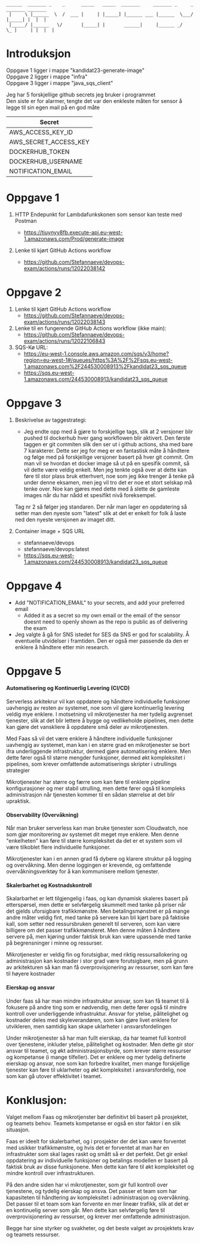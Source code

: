 ```
______  _______ _    _      _____   _____  _______     _______ _     _ _______ _______
 |     \ |______  \  /  ___ |     | |_____] |______ ___ |______  \___/  |_____| |  |  |
 |_____/ |______   \/       |_____| |       ______|     |______ _/   \_ |     | |  |  |
```
# Introduksjon
Oppgave 1 ligger i mappe "kandidat23-generate-image"  
Oppgave 2 ligger i mappe "infra"  
Oppgave 3 ligger i mappe "java_sqs_client"  

Jeg har 5 forskjellige github secrets jeg bruker i programmet  
Den siste er for alarmer, tengte det var den enkleste måten for sensor å  
legge til sin egen mail på en god måte  

| Secret |
| --------- |
| AWS_ACCESS_KEY_ID |
| AWS_SECRET_ACCESS_KEY |
| DOCKERHUB_TOKEN |
| DOCKERHUB_USERNAME |
| NOTIFICATION_EMAIL |

# Oppgave 1
1. HTTP Endepunkt for Lambdafunkskonen som sensor kan teste med Postman
   - https://tiuynyv8fb.execute-api.eu-west-1.amazonaws.com/Prod/generate-image

2. Lenke til kjørt GitHub Actions workflow
    - https://github.com/Stefannaeve/devops-exam/actions/runs/12022038142

# Oppgave 2
1. Lenke til kjørt GitHub Actions workflow
    - https://github.com/Stefannaeve/devops-exam/actions/runs/12022038143
2. Lenke til en fungerende GitHub Actions workflow (ikke main):
    - https://github.com/Stefannaeve/devops-exam/actions/runs/12022106843
3. SQS-Kø URL:
    - https://eu-west-1.console.aws.amazon.com/sqs/v3/home?region=eu-west-1#/queues/https%3A%2F%2Fsqs.eu-west-1.amazonaws.com%2F244530008913%2Fkandidat23_sqs_queue
    - https://sqs.eu-west-1.amazonaws.com/244530008913/kandidat23_sqs_queue

# Oppgave 3
1. Beskrivelse av taggestrategi:
    - Jeg endte opp med å gjøre to forskjellige tags, slik at 2 versjoner blir
    pushed til dockerhub hver gang workflowen blir aktivert.
    Den første taggen er git commiten slik den ser ut i github actions, sha
    med bare 7 karakterer. Dette ser jeg for meg er en fantastisk måte å 
    håndtere og følge med på forskjellige versjoner basert på hver git commit.
    Om man vil se hvordan et docker image så ut på en spesifik commit,
    så vil dette være veldig enkelt. Men jeg tenkte også over at dette kan føre
    til stor plass bruk etterhvert, noe som jeg ikke trenger å tenke på under
    denne eksamen, men jeg vil tro det er noe et stort selskap må tenke over.
    Noe kan gjøres med dette med å slette de gamleste images når du har nådd
    et spesifikt nivå foreksempel.

    Tag nr 2 så følger jeg standaren. Der når man lager en oppdatering så setter
    man den nyeste som "latest" slik at det er enkelt for folk å laste ned den
    nyeste versjonen av imaget ditt.
2. Container image + SQS URL
    - stefannaeve/devops
    - stefannaeve/devops:latest
    - https://sqs.eu-west-1.amazonaws.com/244530008913/kandidat23_sqs_queue

# Oppgave 4
- Add "NOTIFICATION_EMAIL" to your secrets, and add your preferred email
    - Added it as a secret so my own email or the email of the sensor doesnt need
    to openly shown as the repo is public as of delivering the exam
- Jeg valgte å gå for SNS istedet for SES da SNS er god for scalability. Å eventuelle utvidelser i framtiden. Den er også mer passende da den er enklere å håndtere etter min research.

# Oppgave 5

#### Automatisering og Kontinuerlig Levering (CI/CD)
Serverless arkitekrur vil kan oppdatere og håndtere individuelle funksjoner uavhengig av resten av systemet, noe som vil gjøre kontinuerlig levering veldig mye enklere. I motsetning vil mikrotjenester ha mer tydelig avgrenset tjenester, slik at det blir lettere å bygge og vedlikeholde pipelines, men dette kan gjøre det vanskliere å oppdatere små deler av mikrotjenesten.

Med Faas så vil det være enklere å håndtere individuelle funksjoner uavhengig av systemet, man kan i en større grad en mikrotjenester se bort ifra underliggende infrastruktur, dermed gjøre automatisering enklere. Men dette fører også til større mengder funksjoner, dermed økt kompleksitet i pipelines, som krever omfattende automatiserings skripter i utrullings strategier

Mikrotjenester har større og færre som kan føre til enklere pipeline konfigurasjoner og mer stabil utrulling, men dette fører også til kompleks administrasjon når tjenesten kommer til en sådan størrelse at det blir upraktisk.

#### Observability (Overvåkning)
Når man bruker serverless kan man bruke tjenester som Cloudwatch, noe som gjør monitorering av systemet dit meget mye enklere. Men denne "enkelheten" kan føre til større kompleksitet da det er et system som vil være tilkoblet flere individuelle funksjoner.

Mikrotjenester kan i en annen grad få dybere og klarere struktur på logging og overvåkning. Men denne loggingen er krevende, og omfattende overvåkningsverktøy for å kan kommunisere mellom tjenester. 

#### Skalerbarhet og Kostnadskontroll
Skalarbarhet er lett tilgjengelig i faas, og kan dynamisk skaleres basert på etterspørsel, men dette er selvførgelig skummelt med tanke på priser når det gjelds uforsigbare trafikkmønstre. Men betalingsmønstret er på mange andre måter veldig fint, med tanke på servere kan bli kjørt bare på faktiske kall, som setter ned ressursbruken generelt til serveren, som kan være billigere om det passer trafikkmønsteret. Men denne måten å håndtere servere på, men kjøring under faktisk bruk kan være upassende med tanke på begrensninger i minne og ressurser.

Mikrotjenester er veldig fin og forutsigbar, med riktig ressursallokering og administrasjon kan kostnader i stor grad være forutsigbare, men på grunn av arkitekturen så kan man få overprovisjonering av ressurser, som kan føre til høyere kostnader

#### Eierskap og ansvar
Under faas så har man mindre infrastruktur ansvar, som kan få teamet til å fokusere på andre ting som er nødvendig, men dette fører også til mindre kontroll over underliggende infrastruktur. Ansvar for ytelse, pålitelighet og kostnader deles med skyleverandøren, som kan gjøre livet enklere for utvikleren, men samtidig kan skape uklarheter i ansvarsfordelingen

Under mikrotjenester så har man fullt eierskap, da har teamet full kontroll over tjenestene, inkluder ytelse, pålitelighet og kostnader. Men dette gir stor ansvar til teamet, og økt administrasjonsbyrde, som krever større ressurser og kompetanse (i mange tilfeller). Det er enklere og mer tydelig definerte eierskap og ansvar, noe som kan forbedre kvalitet, men mange forskjellige tjenester kan føre til uklarheter og økt kompleksitet i ansvarsfordelig, noe som kan gå utover effektivitet i teamet.

# Konklusjon:
Valget mellom Faas og mikrotjenster bør definitivt bli basert på prosjektet, og teamets behov. Teamets kompetanse er også en stor faktor i en slik situasjon. 

Faas er ideelt for skalerbarhet, og i prosjekter der det kan være forventet med usikker trafikkmønstre, og hvis det er forventet at man har en infrastrukter som skal lages raskt og smått så er det perfekt. Det gir enkel oppdatering av individuelle funksjoner og betalings modellen er basert på faktisk bruk av disse funksjonene. Men dette kan føre til økt kompleksitet og mindre kontroll over infrastrukturen.

På den andre siden har vi mikrotjenester, som gir full kontroll over tjenestene, og tydelig eierskap og ansva. Det passer et team som har kapasiteten til håndtering av kompleksitet i administrasjon og overvåkning. Det passer til et team som kan forvente en mer lineær trafikk, slik at det er en kontinuelig server som går. Men dette kan selvførgelig føre til overprovisjonering av ressurser, og krever mer omfattende administrasjon.

Begge har sine styrker og svakheter, og det beste valget av prosjektets krav og teamets ressurser.